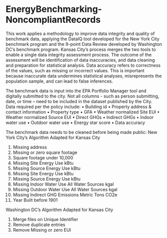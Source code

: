 # EnergyBenchmarking-NoncompliantRecords

This work applies a methodology to improve data integrity and quality of benchmark data, applying the DataIQ tool developed for the New York City benchmark program and the 9-point Data Review developed by Washington DC’s benchmark program. Kansas City’s process merges the two tools to enable a single data integrity assessment process. The outcome of the assessment will be identification of data inaccuracies, and data cleaning and preparation for statistical analysis. Data accuracy refers to correctness of the values, such as missing or incorrect values. This is important because inaccurate data undermines statistical analyses, misrepresents the population sample, and can lead to false inferences.

The benchmark data is input into the EPA Portfolio Manager tool and digitally submitted to the city. Not all columns - such as person submitting, date, or time – need to be included in the dataset published by the City. Data required per the policy include:
•	Building id
•	Property address & contact information
•	Property type
•	GFA
•	Weather normalized Site EUI
•	Weather normalized Source EUI
•	Direct GHGs
•	Indirect GHGs
•	Indoor water use
•	Outdoor water use
•	Energy star score
•	Data accuracy

The benchmark data needs to be cleaned before being made public:
New York City’s Algorithm Adapted for Kansas City
1.	Missing address
2.	Missing or zero square footage
3.	Square footage under 10,000
4.	Missing Site Energy Use kBtu
5.	Missing Source Energy Use kBtu
6.	Missing Site Energy Use kBtu
7.	Missing Source Energy Use kBtu
8.	Missing Indoor Water Use All Water Sources kgal 
9.	Missing Outdoor Water Use All Water Sources kgal 
10.	Missing Indirect GHG Emissions Metric Tons CO2e
11.	Year Built before 1901

Washington DC’s Algorithm Adapted for Kansas City
1.	Merge files on Unique Identifier
2.	Remove duplicate entries
3.	Remove Missing or zero EUI
